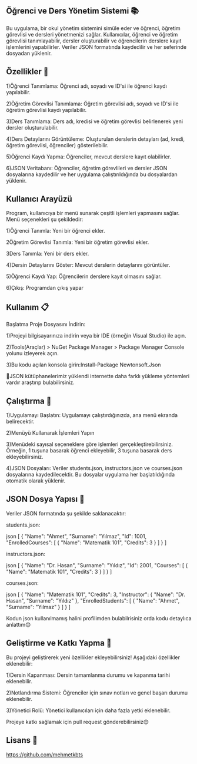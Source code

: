 ## Öğrenci ve Ders Yönetim Sistemi 📚
Bu uygulama, bir okul yönetim sistemini simüle eder ve öğrenci, öğretim görevlisi ve dersleri yönetmenizi sağlar. Kullanıcılar, öğrenci ve öğretim görevlisi tanımlayabilir, dersler oluşturabilir ve öğrencilerin derslere kayıt işlemlerini yapabilirler. Veriler JSON formatında kaydedilir ve her seferinde dosyadan yüklenir.

## Özellikler 🌟
1)Öğrenci Tanımlama: Öğrenci adı, soyadı ve ID'si ile öğrenci kaydı yapılabilir.

2️)Öğretim Görevlisi Tanımlama: Öğretim görevlisi adı, soyadı ve ID'si ile öğretim görevlisi kaydı yapılabilir.

3️)Ders Tanımlama: Ders adı, kredisi ve öğretim görevlisi belirlenerek yeni dersler oluşturulabilir.

4️)Ders Detaylarını Görüntüleme: Oluşturulan derslerin detayları (ad, kredi, öğretim görevlisi, öğrenciler) gösterilebilir.

5️)Öğrenci Kaydı Yapma: Öğrenciler, mevcut derslere kayıt olabilirler.

6️)JSON Veritabanı: Öğrenciler, öğretim görevlileri ve dersler JSON dosyalarına kaydedilir ve her uygulama çalıştırıldığında bu dosyalardan yüklenir.

## Kullanıcı Arayüzü
Program, kullanıcıya bir menü sunarak çeşitli işlemleri yapmasını sağlar. Menü seçenekleri şu şekildedir:

1)Öğrenci Tanımla: Yeni bir öğrenci ekler.

2Öğretim Görevlisi Tanımla: Yeni bir öğretim görevlisi ekler.

3Ders Tanımla: Yeni bir ders ekler.

4)Dersin Detaylarını Göster: Mevcut derslerin detaylarını görüntüler.

5)Öğrenci Kaydı Yap: Öğrencilerin derslere kayıt olmasını sağlar.

6)Çıkış: Programdan çıkış yapar

## Kullanım 📋
Başlatma
Proje Dosyasını İndirin:

1️)Projeyi bilgisayarınıza indirin veya bir IDE (örneğin Visual Studio) ile açın.

2️)Tools(Araçlar) > NuGet Package Manager > Package Manager Console yolunu izleyerek açın.

3️)Bu kodu açılan konsola girin:Install-Package Newtonsoft.Json

📌JSON kütüphanelerimiz yüklendi internette daha farklı yükleme yöntemleri vardır araştırıp bulabilirsiniz.


## Çalıştırma 🚀
1)Uygulamayı Başlatın: Uygulamayı çalıştırdığınızda, ana menü ekranda belirecektir.

2)Menüyü Kullanarak İşlemleri Yapın

3)Menüdeki sayısal seçeneklere göre işlemleri gerçekleştirebilirsiniz. Örneğin, 1 tuşuna basarak öğrenci ekleyebilir, 3 tuşuna basarak ders ekleyebilirsiniz.

4)JSON Dosyaları: Veriler students.json, instructors.json ve courses.json dosyalarına kaydedilecektir. Bu dosyalar uygulama her başlatıldığında otomatik olarak yüklenir.

## JSON Dosya Yapısı 📂
Veriler JSON formatında şu şekilde saklanacaktır:

students.json:

json
[
  {
    "Name": "Ahmet",
    "Surname": "Yılmaz",
    "Id": 1001,
    "EnrolledCourses": [
      {
        "Name": "Matematik 101",
        "Credits": 3
      }
    ]
  }
]

instructors.json:

json
[
  {
    "Name": "Dr. Hasan",
    "Surname": "Yıldız",
    "Id": 2001,
    "Courses": [
      {
        "Name": "Matematik 101",
        "Credits": 3
      }
    ]
  }
]

courses.json:

json
[
  {
    "Name": "Matematik 101",
    "Credits": 3,
    "Instructor": {
      "Name": "Dr. Hasan",
      "Surname": "Yıldız"
    },
    "EnrolledStudents": [
      {
        "Name": "Ahmet",
        "Surname": "Yılmaz"
      }
    ]
  }
]

Kodun json kullanılmamış halini profilimden bulabilrisiniz orda kodu detaylıca anlattım😊

## Geliştirme ve Katkı Yapma 🤝
Bu projeyi geliştirerek yeni özellikler ekleyebilirsiniz! Aşağıdaki özellikler eklenebilir:

1️)Dersin Kapanması: Dersin tamamlanma durumu ve kapanma tarihi eklenebilir.

2️)Notlandırma Sistemi: Öğrenciler için sınav notları ve genel başarı durumu eklenebilir.

3️)Yönetici Rolü: Yönetici kullanıcıları için daha fazla yetki eklenebilir.

Projeye katkı sağlamak için pull request gönderebilirsiniz😊

## Lisans 📄
https://github.com/mehmetkbts
